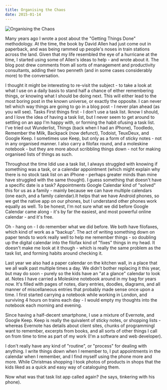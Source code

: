 ```yaml
---
title: Organising the Chaos
date: 2015-01-14
---
```


![Organising the Chaos](https://source.unsplash.com/gp8BLyaTaA0/1600x900)

Many years ago I wrote a post about the "Getting Things Done" methodology. At the time, the book by David Allen had just come out in paperback, and was being rammed up people's noses in train stations across the land. Given that my life resembled the eye of a hurricane at the time, I started using some of Allen's ideas to help - and wrote about it. The blog post drew comments from all sorts of management and productivity consultants, adding their two penneth (and in some cases considerably more) to the conversation.

I thought it might be interesting to re-visit the subject - to take a look at what I use on a daily basis to stand half a chance of either remembering things, or knowing what I should be doing next. This will either lead to the most boring post in the known universe, or exactly the opposite. I can never tell which way things are going to go in a blog post - I never plan ahead (as you will see). Tasks First things first - I don't use a task list. Iknow I should, and I love the idea of having a task list, but I never seem to get around to settling on an app I'm happy with, or forming the habit ofusing a task list. I've tried out Wunderlist, Things (back when I had an iPhone), Toodledo, Remember the Milk, Backpack (now defunct), Todoist, TeuxDeux, and Google Keep. I sometimes use Keep, but only as a form of sticky notes - not in any organised manner. I also carry a filofax round, and a moleskine notebook - but they are more about scribbling things down - not for making organised lists of things as such.

Throughout the time Idid use a task list, I always struggled with knowing if something was a task, or a calendar appointment (which might explain why there is no stock task list on an iPhone - perhaps greater minds than mine have struggled with the same thought). I guess something that doesn't have a specific date is a task? Appointments Google Calendar kind of "solved" this for us as a family - mainly because we can have multiple calendars (one each, and a family calendar).It helps that we have Android phones, so we get the native app on our phones, but I understand other phones work equally as well. To be honest, I'm not sure what we did before Google Calendar came along - it's by far the easiest, and most powerful online calendar - and it's free.

Oh - hang on - I do remember what we did before. We both have filofaxes, which kind of work as a "backup". The act of writing something down on paper tends to work really well to help me remember things - so doubling up the digital calendar into the filofax kind of "fixes" things in my head. It doesn't make me look at it though - which is really the same problem as the task list, and forming habits around checking it.

Last year we also had a paper calendar on the kitchen wall, in a place that we all walk past multiple times a day. We didn't bother replacing it this year, but may do soon - purely so the kids have an "at a glance" calendar to look at. Notes I have carried a Moleskine notebook around in my bag for years now. It's filled with pages of notes, diary entries, doodles, diagrams, and all manner of miscellaneous entries that probably made sense once upon a time. I first started carrying a notebook while working in London, and surviving 4 hours on trains each day - I would empty my thoughts into the notebook each morning and evening.

Since having a half-decent smartphone, I use a mixture of Evernote, and Google Keep. Keep is really the quivalent of sticky notes, or shopping lists - whereas Evernote has details about client sites, chunks of programmingI want to remember, excerpts from books, and all sorts of other things I call on from time to time as part of my work (I'm a software and web developer).

I don't really have any kind of "routine", or "process" for dealing with anything. I write things down when I remember to, I put appointments in the calendar when I remember, and I find myself using the phone more and more. While Christmas shopping I took photos of products in shops that the kids liked as a quick and easy way of cataloguing them.

Now what was that task list app called again? (he says, tinkering with his phone).